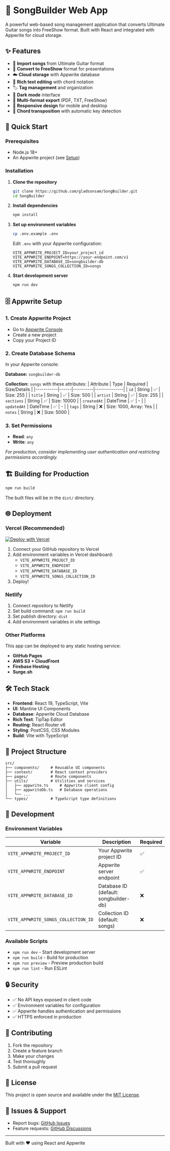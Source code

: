 # 🎵 SongBuilder Web App

A powerful web-based song management application that converts Ultimate Guitar songs into FreeShow format. Built with React and integrated with Appwrite for cloud storage.

## ✨ Features

- 🎸 **Import songs** from Ultimate Guitar format
- 🔄 **Convert to FreeShow** format for presentations
- ☁️ **Cloud storage** with Appwrite database
- 📝 **Rich text editing** with chord notation
- 🏷️ **Tag management** and organization
- 🌙 **Dark mode** interface
- 📄 **Multi-format export** (PDF, TXT, FreeShow)
- 📱 **Responsive design** for mobile and desktop
- 🎵 **Chord transposition** with automatic key detection

## 🚀 Quick Start

### Prerequisites

- Node.js 18+ 
- An Appwrite project (see [Setup](#appwrite-setup))

### Installation

1. **Clone the repository**
   ```bash
   git clone https://github.com/gladsonsam/SongBuilder.git
   cd SongBuilder
   ```

2. **Install dependencies**
   ```bash
   npm install
   ```

3. **Set up environment variables**
   ```bash
   cp .env.example .env
   ```
   
   Edit `.env` with your Appwrite configuration:
   ```env
   VITE_APPWRITE_PROJECT_ID=your_project_id
   VITE_APPWRITE_ENDPOINT=https://your-endpoint.com/v1
   VITE_APPWRITE_DATABASE_ID=songbuilder-db
   VITE_APPWRITE_SONGS_COLLECTION_ID=songs
   ```

4. **Start development server**
   ```bash
   npm run dev
   ```

## 🗄️ Appwrite Setup

### 1. Create Appwrite Project
- Go to [Appwrite Console](https://cloud.appwrite.io)
- Create a new project
- Copy your Project ID

### 2. Create Database Schema
In your Appwrite console:

**Database:** `songbuilder-db`

**Collection:** `songs` with these attributes:
| Attribute | Type | Required | Size/Details |
|-----------|------|----------|--------------|
| `id` | String | ✅ | Size: 255 |
| `title` | String | ✅ | Size: 500 |
| `artist` | String | ✅ | Size: 255 |
| `sections` | String | ✅ | Size: 10000 |
| `createdAt` | DateTime | ✅ | - |
| `updatedAt` | DateTime | ✅ | - |
| `tags` | String | ❌ | Size: 1000, Array: Yes |
| `notes` | String | ❌ | Size: 5000 |

### 3. Set Permissions
- **Read**: `any` 
- **Write**: `any`

*For production, consider implementing user authentication and restricting permissions accordingly.*

## 🏗️ Building for Production

```bash
npm run build
```

The built files will be in the `dist/` directory.

## 🌐 Deployment

### Vercel (Recommended)

[![Deploy with Vercel](https://vercel.com/button)](https://vercel.com/new/clone?repository-url=https://github.com/gladsonsam/SongBuilder)

1. Connect your GitHub repository to Vercel
2. Add environment variables in Vercel dashboard:
   - `VITE_APPWRITE_PROJECT_ID`
   - `VITE_APPWRITE_ENDPOINT`
   - `VITE_APPWRITE_DATABASE_ID`
   - `VITE_APPWRITE_SONGS_COLLECTION_ID`
3. Deploy!

### Netlify

1. Connect repository to Netlify
2. Set build command: `npm run build`
3. Set publish directory: `dist`
4. Add environment variables in site settings

### Other Platforms

This app can be deployed to any static hosting service:
- **GitHub Pages**
- **AWS S3 + CloudFront**
- **Firebase Hosting**
- **Surge.sh**

## 🛠️ Tech Stack

- **Frontend**: React 19, TypeScript, Vite
- **UI**: Mantine UI Components
- **Database**: Appwrite Cloud Database
- **Rich Text**: TipTap Editor
- **Routing**: React Router v6
- **Styling**: PostCSS, CSS Modules
- **Build**: Vite with TypeScript

## 📁 Project Structure

```
src/
├── components/     # Reusable UI components
├── context/        # React context providers
├── pages/          # Route components
├── utils/          # Utilities and services
│   ├── appwrite.ts     # Appwrite client config
│   ├── appwriteDb.ts   # Database operations
│   └── ...
└── types/          # TypeScript type definitions
```

## 🔧 Development

### Environment Variables

| Variable | Description | Required |
|----------|-------------|----------|
| `VITE_APPWRITE_PROJECT_ID` | Your Appwrite project ID | ✅ |
| `VITE_APPWRITE_ENDPOINT` | Appwrite server endpoint | ✅ |
| `VITE_APPWRITE_DATABASE_ID` | Database ID (default: songbuilder-db) | ❌ |
| `VITE_APPWRITE_SONGS_COLLECTION_ID` | Collection ID (default: songs) | ❌ |

### Available Scripts

- `npm run dev` - Start development server
- `npm run build` - Build for production
- `npm run preview` - Preview production build
- `npm run lint` - Run ESLint

## 🔒 Security

- ✅ No API keys exposed in client code
- ✅ Environment variables for configuration
- ✅ Appwrite handles authentication and permissions
- ✅ HTTPS enforced in production

## 🤝 Contributing

1. Fork the repository
2. Create a feature branch
3. Make your changes
4. Test thoroughly
5. Submit a pull request

## 📄 License

This project is open source and available under the [MIT License](LICENSE).

## 🐛 Issues & Support

- Report bugs: [GitHub Issues](https://github.com/gladsonsam/SongBuilder/issues)
- Feature requests: [GitHub Discussions](https://github.com/gladsonsam/SongBuilder/discussions)

---

Built with ❤️ using React and Appwrite
